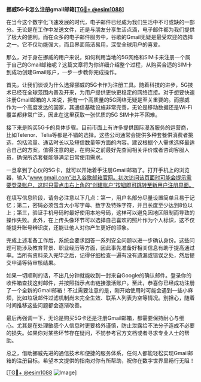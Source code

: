 **挪威5G卡怎么注册gmail邮箱[[TG💪+ @esim1088](https://t.me/s/esim1088)]**

在当今这个数字化飞速发展的时代，电子邮件已经成为我们生活中不可或缺的一部分。无论是在工作中发送文件，还是与朋友分享生活点滴，电子邮件都为我们提供了极大的便利。而在众多的电子邮件服务中，谷歌的Gmail无疑是最受欢迎的选择之一。它不仅功能强大，而且界面简洁易用，深受全球用户的喜爱。

那么，对于身在挪威的用户来说，如何利用当地的5G网络和SIM卡来注册一个属于自己的Gmail邮箱呢？这篇文章将为你详细介绍整个过程，从购买合适的SIM卡到成功创建Gmail账户，一步一步教你完成操作。

首先，让我们谈谈为什么选择挪威的5G卡作为注册工具。随着科技的进步，5G技术已经在全球范围内普及开来，为用户提供更快更稳定的网络连接。对于想要快速注册Gmail邮箱的人来说，拥有一个高质量的5G网络无疑是至关重要的。而挪威作为一个高度发达的国家，其通信基础设施非常完善，无论是移动数据还是Wi-Fi覆盖都非常广泛，因此在这里获取一张优质的5G SIM卡并不困难。

接下来是购买5G卡的具体步骤。目前市面上有许多提供国际漫游服务的运营商，比如Telenor、Telia等都是不错的选择。这些公司通常会提供多种套餐供消费者挑选，包括流量、通话时长以及短信数量等方面的内容。建议根据个人需求选择最适合自己的方案。值得注意的是，在购买之前最好先查阅相关评价或者咨询客服人员，确保所选套餐能够满足日常使用需求。

一旦拿到了心仪的5G卡，就可以开始着手注册Gmail邮箱了。打开手机上的浏览器，输入“www.gmail.com”进入谷歌邮箱官网。初次访问该页面时可能会提示需要登录账户，这时只需点击右上角的“创建账户”按钮即可跳转至新用户注册界面。

在填写信息阶段，请务必注意以下几点：第一，用户名部分尽量设置简单且易于记忆；第二，密码必须包含大小写字母、数字及特殊字符，并且长度至少达到8位以上；第三，验证手机号码时最好使用本地号码，这样可以避免因地区限制而导致的操作失败。此外，在上传头像环节可以选择自己喜欢的照片作为个人标识，这不仅能提升账号辨识度，还能让他人对你产生更好的印象。

完成上述准备工作后，系统会要求回答一系列安全问题以进一步确认身份。这些问题可能涉及教育背景、职业经历等方面，因此事先准备好相关信息有助于提高通过率。当所有资料录入完毕之后，记得仔细检查一遍有没有遗漏或错误之处，然后提交申请等待审核结果。

如果一切顺利的话，不出几分钟就能收到一封来自Google的确认邮件。登录你的收件箱查找这封邮件，并按照指示点击链接激活账户。至此，恭喜你已经成功注册了一个全新的Gmail邮箱！不过需要注意的是，刚开始使用时可能会遇到一些小麻烦，比如垃圾邮件过滤机制尚未完全生效、联系人列表为空等情况。别担心，随着时间推移这些问题都会逐渐改善。

最后再强调一下，无论是购买5G卡还是注册Gmail邮箱，都需要保持耐心与细心。尤其是在处理敏感个人信息时更要格外谨慎，防止泄露给不法分子造成不必要的损失。如果你对某些环节存在疑问，不妨参考官方文档或者寻求专业人士的帮助。

总之，借助挪威先进的通信技术和便捷的服务体系，任何人都能轻松实现Gmail邮箱的注册目标。希望本文提供的指南对你有所帮助，祝你在数字世界里畅行无阻！

[[TG💪+ @esim1088](https://t.me/s/esim1088) ![Image](https://i.postimg.cc/4NQfJmqS/Snipaste-2025-05-13-00-14-12.png)]